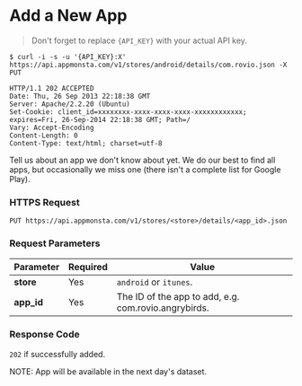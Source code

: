 # Add a New App

> Don't forget to replace `{API_KEY}` with your actual API key.

```shell
$ curl -i -s -u '{API_KEY}:X' https://api.appmonsta.com/v1/stores/android/details/com.rovio.json -X PUT

HTTP/1.1 202 ACCEPTED
Date: Thu, 26 Sep 2013 22:18:38 GMT
Server: Apache/2.2.20 (Ubuntu)
Set-Cookie: client_id=xxxxxxxx-xxxx-xxxx-xxxx-xxxxxxxxxxxx; expires=Fri, 26-Sep-2014 22:18:38 GMT; Path=/
Vary: Accept-Encoding
Content-Length: 0
Content-Type: text/html; charset=utf-8
```

Tell us about an app we don't know about yet.
We do our best to find all apps, but occasionally we miss one (there isn't a complete list for Google Play).

### HTTPS Request

`PUT https://api.appmonsta.com/v1/stores/<store>/details/<app_id>.json`

### Request Parameters

Parameter         | Required | Value
----------------- | -------- | -----------
**store**         | Yes      | `android` or `itunes`.
**app_id**        | Yes      | The ID of the app to add, e.g. com.rovio.angrybirds.

### Response Code
`202` if successfully added.

<aside class="notice">
NOTE: App will be available in the next day's dataset.
</aside>
